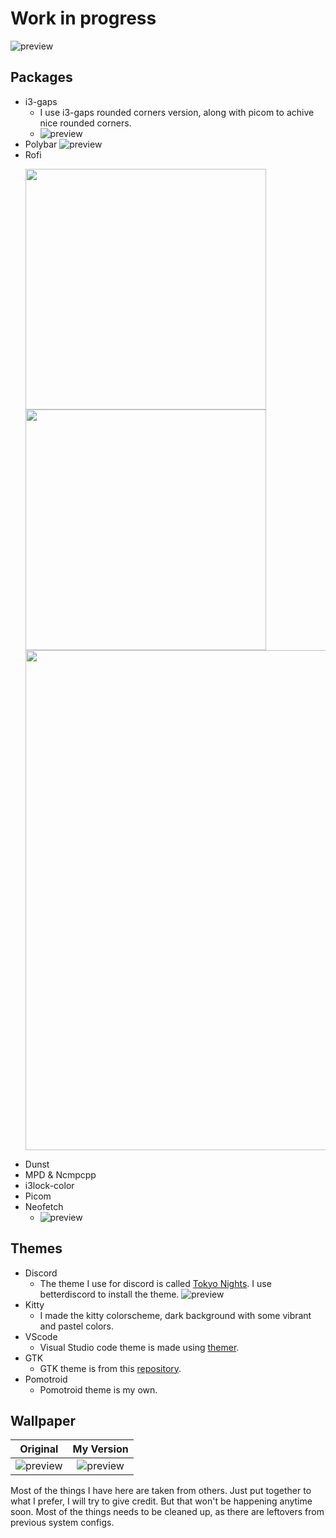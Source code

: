 # Work in progress

![preview](https://i.imgur.com/oFDikYp.png)

## Packages
- i3-gaps
    - I use i3-gaps rounded corners version, along with picom to achive nice rounded corners.
    - ![preview](https://i.imgur.com/9ffIo3C.png)
- Polybar
    ![preview](https://i.imgur.com/i9E9MsN.png)
- Rofi
    <p float="left">
    <img src="https://i.imgur.com/svXmRN5.png" width="385" />
    <img src="https://i.imgur.com/0zuZIFZ.png" width="385" /> 
    <img src="https://i.imgur.com/JuNtdIE.png" width="800" />
    </p>
- Dunst
- MPD & Ncmpcpp
- i3lock-color
- Picom
- Neofetch
    - ![preview](https://i.imgur.com/kJfzWsN.png)
## Themes
- Discord
    - The theme I use for discord is called [Tokyo Nights](https://betterdiscord.app/theme/Tokyo%20Night). I use betterdiscord to install the theme.
    ![preview](https://i.imgur.com/SdAbZsE.png)
- Kitty
    - I made the kitty colorscheme, dark background with some vibrant and pastel colors. 
- VScode
    - Visual Studio code theme is made using [themer](https://themer.dev/).
- GTK
    - GTK theme is from this [repository](https://github.com/koiosdev/Tokyo-Night-Linux).
- Pomotroid
    - Pomotroid theme is my own.

## Wallpaper

Original            |  My Version
:-------------------------:|:-------------------------:
![preview](https://i.imgur.com/37VOeeT.jpg)  |  ![preview](https://i.imgur.com/6c0GfDD.png)

Most of the things I have here are taken from others. Just put together to what I prefer, I will try to give credit.
But that won't be happening anytime soon. Most of the things needs to be cleaned up, as there are leftovers from previous system configs. 
